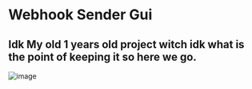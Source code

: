 # Webhook Sender Gui
## Idk My old 1 years old project witch idk what is the point of keeping it so here we go.
![image](https://user-images.githubusercontent.com/72650902/123530885-aeba2d80-d729-11eb-9e6a-1d65bb58d831.png)

